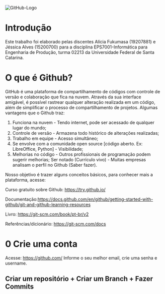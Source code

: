 ![GitHub-Logo](https://user-images.githubusercontent.com/82068739/115130169-9b6d4200-9fc3-11eb-8148-8eee8967cee6.png)
# Introdução

Este trabalho foi elaborado pelas discentes Alícia Fukumasa (19207881) e Jéssica Alves (15200700) para a disciplina EPS7001-Informática para Engenharia de Produção, turma 02213 da Universidade Federal de Santa Catarina.

# O que é Github? 

GitHub é uma plataforma de compartilhamento de códigos com controle de versão e colaboração que fica na nuvem. Através da sua interface amigável, é possível rastrear qualquer alteração realizada em um código, além de simplificar o processo de compartilhamento de projetos. Algumas vantagens que o Github traz:

1) Funciona na nuvem - Tendo internet, pode ser acessado de qualquer lugar do mundo;
2) Controle de versão - Armazena todo histórico de alterações realizadas;
3) Trabalho em equipe - Acesso simultâneo;
4) Se envolve com a comunidade open source [código aberto. Ex: LibreOffice, Python] - Visibilidade;
5) Melhorias no código - Outros profissionais de programação podem sugerir melhorias;
Ser notado (Currículo vivo) - Muitas empresas analisam o perfil no Github (Saber fazer).

Nosso objetivo é trazer alguns conceitos básicos, para conhecer mais a plataforma, acesse:

Curso gratuito sobre Github: https://try.github.io/ 

Documentação:https://docs.github.com/en/github/getting-started-with-github/git-and-github-learning-resources

Livro: https://git-scm.com/book/pt-br/v2

Referências/dicionário: https://git-scm.com/docs

# 0 Crie uma conta

Acesse: https://github.com/
Informe o seu melhor email, crie uma senha e username. 


## Criar um repositório +  Criar um Branch + Fazer Commits ##

